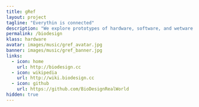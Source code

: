 ```yaml
---
title: gRef
layout: project
tagline: "Everythin is connected"
description: "We explore prototypes of hardware, software, and wetware in the design of a practical water quality sensors."
permalink: /biodesign
klass: hardware
avatar: images/music/gref_avatar.jpg
banner: images/music/gref_banner.jpg
links:
  - icon: home
    url: http://biodesign.cc
  - icon: wikipedia
    url: http://wiki.biodesign.cc
  - icon: github
    url: https://github.com/BioDesignRealWorld
hidden: true
---
```


